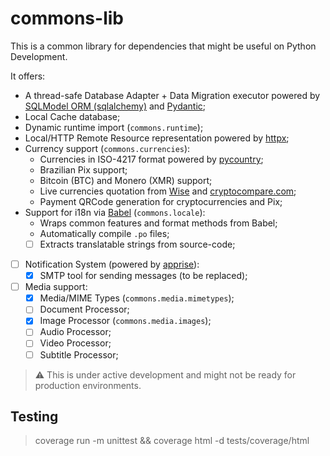 # commons-lib

This is a common library for dependencies that might be useful on Python Development.

It offers:
- A thread-safe Database Adapter + Data Migration executor powered by [SQLModel ORM (sqlalchemy)](https://sqlmodel.tiangolo.com/) and [Pydantic](https://pydantic.dev/);
- Local Cache database;
- Dynamic runtime import (`commons.runtime`);
- Local/HTTP Remote Resource representation powered by [httpx](https://www.python-httpx.org/);
- Currency support (`commons.currencies`):
  - Currencies in ISO-4217 format powered by [pycountry](https://github.com/pycountry/pycountry/);
  - Brazilian Pix support;
  - Bitcoin (BTC) and Monero (XMR) support;
  - Live currencies quotation from [Wise](https://wise.com/) and [cryptocompare.com](https://cryptocompare.com/);
  - Payment QRCode generation for cryptocurrencies and Pix;
- Support for i18n via [Babel](https://babel.pocoo.org/) (`commons.locale`):
  - Wraps common features and format methods from Babel;
  - Automatically compile `.po` files;
  - [ ] Extracts translatable strings from source-code;
- [ ] Notification System (powered by [apprise](https://github.com/caronc/apprise)):
  - [x] SMTP tool for sending messages (to be replaced);
- [ ] Media support:
  - [x] Media/MIME Types (`commons.media.mimetypes`);
  - [ ] Document Processor;
  - [x] Image Processor (`commons.media.images`);
  - [ ] Audio Processor;
  - [ ] Video Processor;
  - [ ] Subtitle Processor;

> ⚠️ This is under active development and might not be ready for production environments.

## Testing

> coverage run -m unittest && coverage html -d tests/coverage/html